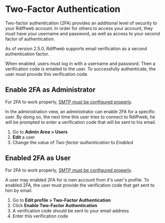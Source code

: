 # Two-Factor Authentication

Two-factor authentication (2FA) provides an additional level of security to your Rdiffweb account. In order for others to access your account, they must have your username and password, as well as access to your second factor of authentication.

As of version 2.5.0, Rdiffweb supports email verification as a second authentication factor.

When enabled, users must log in with a username and password. Then a verification code is emailed to the user. To successfully authenticate, the user must provide this verification code.

## Enable 2FA as Administrator

For 2FA to work properly, [SMTP must be configured properly](configuration.html#configure-email-notifications).

In the administration view, an administrator can enable 2FA for a specific user. By doing so, the next time this user tries to connect to Rdiffweb, he will be prompted to enter a verification code that will be sent to his email.

1. Go to **Admin Area > Users**
2. **Edit** a user
3. Change the value of *Two-factor authentication* to *Enabled*

## Enabled 2FA as User

For 2FA to work properly, [SMTP must be configured properly](configuration.html#configure-email-notifications).

A user may enabled 2FA for is own account from it's user's profile. To enabled 2FA, the user must provide the verification code that get sent to him by email.

1. Go to **Edit profile > Two-Factor Authentication**
2. Click **Enable Two-Factor Authentication**
3. A verification code should be sent to your email address
4. Enter this verification code
